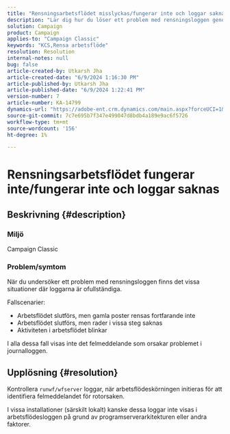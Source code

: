 ```yaml
---
title: "Rensningsarbetsflödet misslyckas/fungerar inte och loggar saknas"
description: "Lär dig hur du löser ett problem med rensningsloggen genom att kontrollera körnings-/wfserver-loggarna i Adobe Campaign Classic."
solution: Campaign
product: Campaign
applies-to: "Campaign Classic"
keywords: "KCS,Rensa arbetsflöde"
resolution: Resolution
internal-notes: null
bug: false
article-created-by: Utkarsh Jha
article-created-date: "6/9/2024 1:16:30 PM"
article-published-by: Utkarsh Jha
article-published-date: "6/9/2024 1:22:41 PM"
version-number: 7
article-number: KA-14799
dynamics-url: "https://adobe-ent.crm.dynamics.com/main.aspx?forceUCI=1&pagetype=entityrecord&etn=knowledgearticle&id=4ab8b17a-6226-ef11-840b-6045bd006704"
source-git-commit: 7c7e695b7f347e499047d8bdb4a189e9ac6f5726
workflow-type: tm+mt
source-wordcount: '156'
ht-degree: 1%

---
```


# Rensningsarbetsflödet fungerar inte/fungerar inte och loggar saknas

## Beskrivning {#description}


### <b>Miljö</b>

Campaign Classic



### <b>Problem/symtom</b>

När du undersöker ett problem med rensningsloggen finns det vissa situationer där loggarna är ofullständiga.

Fallscenarier:

- Arbetsflödet slutförs, men gamla poster rensas fortfarande inte
- Arbetsflödet slutförs, men rader i vissa steg saknas
- Aktiviteten i arbetsflödet blinkar


I alla dessa fall visas inte det felmeddelande som orsakar problemet i journalloggen.


## Upplösning {#resolution}


Kontrollera `runwf/wfserver` loggar, när arbetsflödeskörningen initieras för att identifiera felmeddelandet för rotorsaken.

I vissa installationer (särskilt lokalt) kanske dessa loggar inte visas i arbetsflödesloggen på grund av programserverarkitekturen eller andra faktorer.
